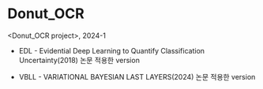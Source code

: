# Donut_OCR
<Donut_OCR project>, 2024-1

* EDL - Evidential Deep Learning to Quantify Classification Uncertainty(2018) 논문 적용한 version 

* VBLL - VARIATIONAL BAYESIAN LAST LAYERS(2024) 논문 적용한 version
